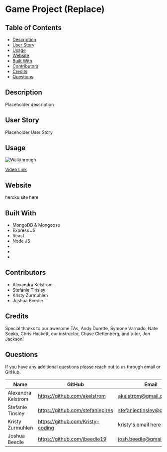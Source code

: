 # Game Project (Replace)
## Table of Contents
* [Description](#description)
* [User Story](#user-story)
* [Usage](#usage)
* [Website](#website)
* [Built With](#built-with)
* [Contributors](#contributors)
* [Credits](#credits)
* [Questions](#questions)
## Description
Placeholder description
## User Story
Placeholder User Story
## Usage
![Walkthrough](placeholder.gif)

[Video Link](placeholder-vid-link)
## Website
heroku site here
## Built With
* MongoDB & Mongoose
* Express JS
* React
* Node JS
* 
*
*
## Contributors
* Alexandra Kelstrom
* Stefanie Tinsley
* Kristy Zurmuhlen
* Joshua Beedle
## Credits
Special thanks to our awesome TAs, Andy Durette, Symone Varnado, Nate Sopko, Chris Hackett, our instructor, Chase Clettenberg, and tutor, Jon Jackson!
## Questions
If you have any additional questions please reach out to us through email or GitHub.

Name | GitHub | Email
---- | ------ | -----
Alexandra Kelstrom | https://github.com/akelstrom | akelstrom@gmail.com
Stefanie Tinsley |https://github.com/stefaniepires | stefaniectinsley@gmail.com
Kristy Zurmuhlen |https://github.com/Kristy-coding| kristy's email here
Joshua Beedle |https://github.com/jbeedle19 | josh.beedle@gmail.com